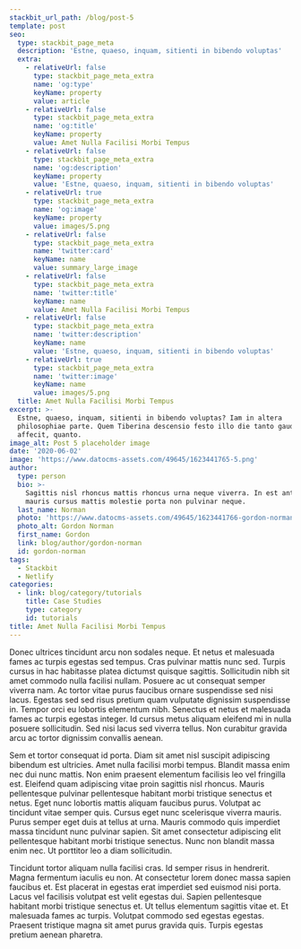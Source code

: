 ```yaml
---
stackbit_url_path: /blog/post-5
template: post
seo:
  type: stackbit_page_meta
  description: 'Estne, quaeso, inquam, sitienti in bibendo voluptas'
  extra:
    - relativeUrl: false
      type: stackbit_page_meta_extra
      name: 'og:type'
      keyName: property
      value: article
    - relativeUrl: false
      type: stackbit_page_meta_extra
      name: 'og:title'
      keyName: property
      value: Amet Nulla Facilisi Morbi Tempus
    - relativeUrl: false
      type: stackbit_page_meta_extra
      name: 'og:description'
      keyName: property
      value: 'Estne, quaeso, inquam, sitienti in bibendo voluptas'
    - relativeUrl: true
      type: stackbit_page_meta_extra
      name: 'og:image'
      keyName: property
      value: images/5.png
    - relativeUrl: false
      type: stackbit_page_meta_extra
      name: 'twitter:card'
      keyName: name
      value: summary_large_image
    - relativeUrl: false
      type: stackbit_page_meta_extra
      name: 'twitter:title'
      keyName: name
      value: Amet Nulla Facilisi Morbi Tempus
    - relativeUrl: false
      type: stackbit_page_meta_extra
      name: 'twitter:description'
      keyName: name
      value: 'Estne, quaeso, inquam, sitienti in bibendo voluptas'
    - relativeUrl: true
      type: stackbit_page_meta_extra
      name: 'twitter:image'
      keyName: name
      value: images/5.png
  title: Amet Nulla Facilisi Morbi Tempus
excerpt: >-
  Estne, quaeso, inquam, sitienti in bibendo voluptas? Iam in altera
  philosophiae parte. Quem Tiberina descensio festo illo die tanto gaudio
  affecit, quanto.
image_alt: Post 5 placeholder image
date: '2020-06-02'
image: 'https://www.datocms-assets.com/49645/1623441765-5.png'
author:
  type: person
  bio: >-
    Sagittis nisl rhoncus mattis rhoncus urna neque viverra. In est ante in nibh
    mauris cursus mattis molestie porta non pulvinar neque.
  last_name: Norman
  photo: 'https://www.datocms-assets.com/49645/1623441766-gordon-norman.jpg'
  photo_alt: Gordon Norman
  first_name: Gordon
  link: blog/author/gordon-norman
  id: gordon-norman
tags:
  - Stackbit
  - Netlify
categories:
  - link: blog/category/tutorials
    title: Case Studies
    type: category
    id: tutorials
title: Amet Nulla Facilisi Morbi Tempus
---
```


Donec ultrices tincidunt arcu non sodales neque. Et netus et malesuada fames ac turpis egestas sed tempus. Cras pulvinar mattis nunc sed. Turpis cursus in hac habitasse platea dictumst quisque sagittis. Sollicitudin nibh sit amet commodo nulla facilisi nullam. Posuere ac ut consequat semper viverra nam. Ac tortor vitae purus faucibus ornare suspendisse sed nisi lacus. Egestas sed sed risus pretium quam vulputate dignissim suspendisse in. Tempor orci eu lobortis elementum nibh. Senectus et netus et malesuada fames ac turpis egestas integer. Id cursus metus aliquam eleifend mi in nulla posuere sollicitudin. Sed nisi lacus sed viverra tellus. Non curabitur gravida arcu ac tortor dignissim convallis aenean.

Sem et tortor consequat id porta. Diam sit amet nisl suscipit adipiscing bibendum est ultricies. Amet nulla facilisi morbi tempus. Blandit massa enim nec dui nunc mattis. Non enim praesent elementum facilisis leo vel fringilla est. Eleifend quam adipiscing vitae proin sagittis nisl rhoncus. Mauris pellentesque pulvinar pellentesque habitant morbi tristique senectus et netus. Eget nunc lobortis mattis aliquam faucibus purus. Volutpat ac tincidunt vitae semper quis. Cursus eget nunc scelerisque viverra mauris. Purus semper eget duis at tellus at urna. Mauris commodo quis imperdiet massa tincidunt nunc pulvinar sapien. Sit amet consectetur adipiscing elit pellentesque habitant morbi tristique senectus. Nunc non blandit massa enim nec. Ut porttitor leo a diam sollicitudin.

Tincidunt tortor aliquam nulla facilisi cras. Id semper risus in hendrerit. Magna fermentum iaculis eu non. At consectetur lorem donec massa sapien faucibus et. Est placerat in egestas erat imperdiet sed euismod nisi porta. Lacus vel facilisis volutpat est velit egestas dui. Sapien pellentesque habitant morbi tristique senectus et. Ut tellus elementum sagittis vitae et. Et malesuada fames ac turpis. Volutpat commodo sed egestas egestas. Praesent tristique magna sit amet purus gravida quis. Turpis egestas pretium aenean pharetra.
